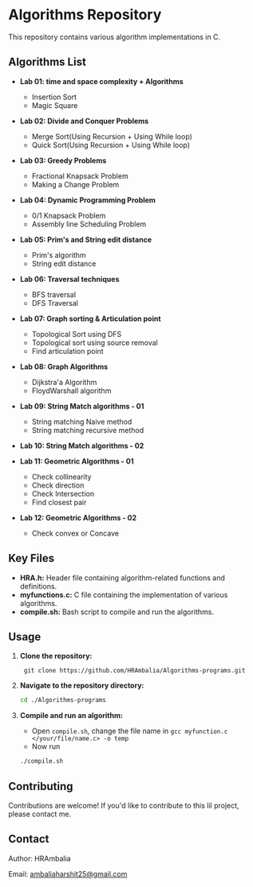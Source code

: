 # Algorithms Repository

This repository contains various algorithm implementations in C.

## Algorithms List 
* **Lab 01: time and space complexity + Algorithms**
    -   Insertion Sort
    -   Magic Square

* **Lab 02: Divide and Conquer Problems**
    -   Merge Sort(Using Recursion + Using While loop)
    -   Quick Sort(Using Recursion + Using While loop)

* **Lab 03: Greedy Problems**
    -   Fractional Knapsack Problem
    -   Making a Change Problem

* **Lab 04: Dynamic Programming Problem**
    -   0/1 Knapsack Problem
    -   Assembly line Scheduling Problem

* **Lab 05: Prim's and String edit distance**
    -   Prim's algorithm
    -   String edit distance

* **Lab 06: Traversal techniques**
    -   BFS traversal
    -   DFS Traversal

* **Lab 07: Graph sorting & Articulation point**
    -   Topological Sort using DFS
    -   Topological sort using source removal
    -   Find articulation point

* **Lab 08: Graph Algorithms**
    -   Dijkstra'a Algorithm
    -   FloydWarshall algorithm

* **Lab 09: String Match algorithms - 01**
    -   String matching Naive method
    -   String matching recursive method

* **Lab 10: String Match algorithms - 02**

* **Lab 11: Geometric Algorithms - 01**
    -   Check collinearity 
    -   Check direction
    -   Check Intersection
    -   Find closest pair

* **Lab 12: Geometric Algorithms - 02**
    -   Check convex or Concave

## Key Files

* **HRA.h:** Header file containing algorithm-related functions and definitions.
* **myfunctions.c:** C file containing the implementation of various algorithms.
* **compile.sh:** Bash script to compile and run the algorithms.

## Usage

1. **Clone the repository:**

   ```git
    git clone https://github.com/HRAmbalia/Algorithms-programs.git
    ```

2. **Navigate to the repository directory:**
    ```bash
    cd ./Algorithms-programs
    ```

3. **Compile and run an algorithm:**
    - Open ```compile.sh```, change the file name in ```gcc myfunction.c </your/file/name.c> -o temp```
    - Now run
    ```bash
    ./compile.sh
    ```

## Contributing

Contributions are welcome! If you'd like to contribute to this lil project, please contact me.

## Contact

Author: HRAmbalia

Email: ambaliaharshit25@gmail.com
